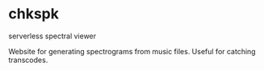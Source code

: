 # chkspk
serverless spectral viewer

Website for generating spectrograms from music files. Useful for catching transcodes.
